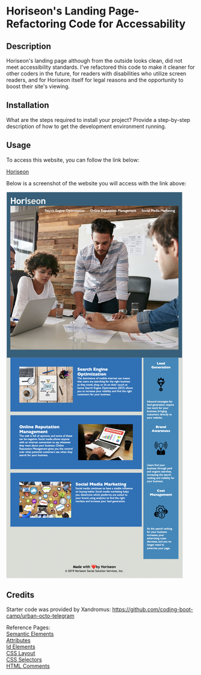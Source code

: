# Horiseon's Landing Page-Refactoring Code for Accessability

## Description

Horiseon's landing page although from the outside looks clean, did not meet accessibility standards. I've refactored this code to make it cleaner for other coders in the future, for readers with disabilities who utilize screen readers, and for Horiseon itself for legal reasons and the opportunity to boost their site's viewing.

## Installation

What are the steps required to install your project? Provide a step-by-step description of how to get the development environment running.

## Usage

To access this website, you can follow the link below: 

<a target="_blank" href="Website-link">Horiseon</a>

Below is a screenshot of the website you will access with the link above:

![Alt text](./Develop/assets/images/Website-preview.png?raw=true "Screen-Shot")

## Credits

Starter code was provided by Xandromus: https://github.com/coding-boot-camp/urban-octo-telegram

Reference Pages: <br>
<a href="https://www.w3schools.com/html/html5_semantic_elements.asp"> Semantic Elements</a> <br>
<a href="https://www.w3schools.com/html/html_attributes.asp"> Attributes</a> <br>
<a href="https://www.w3schools.com/html/html_id.asp"> Id Elements</a> <br>
<a href="https://www.w3schools.com/css/css_website_layout.asp"> CSS Layout</a> <br>
<a href="https://www.w3schools.com/css/css_selectors.asp"> CSS Selectors</a> <br>
<a href="https://www.w3schools.com/html/html_comments.asp"> HTML Comments</a>

